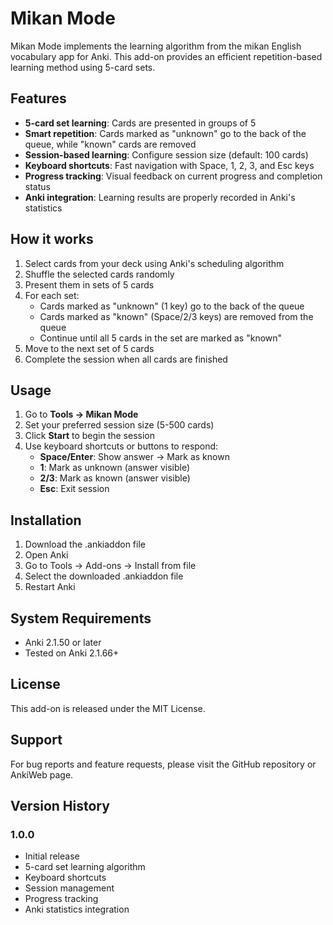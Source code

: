 # Mikan Mode

Mikan Mode implements the learning algorithm from the mikan English vocabulary app for Anki. This add-on provides an efficient repetition-based learning method using 5-card sets.

## Features

- **5-card set learning**: Cards are presented in groups of 5
- **Smart repetition**: Cards marked as "unknown" go to the back of the queue, while "known" cards are removed
- **Session-based learning**: Configure session size (default: 100 cards)
- **Keyboard shortcuts**: Fast navigation with Space, 1, 2, 3, and Esc keys
- **Progress tracking**: Visual feedback on current progress and completion status
- **Anki integration**: Learning results are properly recorded in Anki's statistics

## How it works

1. Select cards from your deck using Anki's scheduling algorithm
2. Shuffle the selected cards randomly
3. Present them in sets of 5 cards
4. For each set:
   - Cards marked as "unknown" (1 key) go to the back of the queue
   - Cards marked as "known" (Space/2/3 keys) are removed from the queue
   - Continue until all 5 cards in the set are marked as "known"
5. Move to the next set of 5 cards
6. Complete the session when all cards are finished

## Usage

1. Go to **Tools → Mikan Mode**
2. Set your preferred session size (5-500 cards)
3. Click **Start** to begin the session
4. Use keyboard shortcuts or buttons to respond:
   - **Space/Enter**: Show answer → Mark as known
   - **1**: Mark as unknown (answer visible)
   - **2/3**: Mark as known (answer visible)
   - **Esc**: Exit session

## Installation

1. Download the .ankiaddon file
2. Open Anki
3. Go to Tools → Add-ons → Install from file
4. Select the downloaded .ankiaddon file
5. Restart Anki

## System Requirements

- Anki 2.1.50 or later
- Tested on Anki 2.1.66+

## License

This add-on is released under the MIT License.

## Support

For bug reports and feature requests, please visit the GitHub repository or AnkiWeb page.

## Version History

### 1.0.0
- Initial release
- 5-card set learning algorithm
- Keyboard shortcuts
- Session management
- Progress tracking
- Anki statistics integration